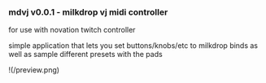 ### mdvj v0.0.1 - milkdrop vj midi controller


for use with novation twitch controller

simple application that lets you set buttons/knobs/etc to milkdrop binds as well as sample different presets with the pads

!(/preview.png)